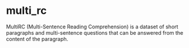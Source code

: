 # multi_rc
MultiRC (Multi-Sentence Reading Comprehension) is a dataset of short paragraphs and multi-sentence questions that can be answered from the content of the paragraph.
